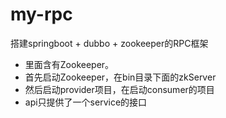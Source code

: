 # my-rpc
搭建springboot + dubbo + zookeeper的RPC框架
- 里面含有Zookeeper。
- 首先启动Zookeeper，在bin目录下面的zkServer
- 然后启动provider项目，在启动consumer的项目
- api只提供了一个service的接口
